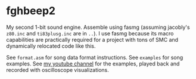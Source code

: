 # fghbeep2

My second 1-bit sound engine. Assemble using fasmg (assuming jacobly's `z80.inc` and `ti83plusg.inc` are in `..`). I use fasmg because its macro capabilities are practically required for a project with tons of SMC and dynamically relocated code like this.

See `format.asm` for song data format instructions. See `examples` for song examples. See [my youtube channel](https://www.youtube.com/channel/UCd-hwoM2gHt1Y890qmaZwuQ) for the examples, played back and recorded with oscilloscope visualizations.
